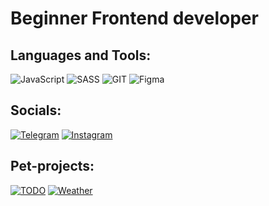 # Beginner Frontend developer
## Languages and Tools:

![JavaScript](https://img.shields.io/badge/-JavaScript-090909?style=for-the-badge&logo=JavaScript&logoColor=E9D54D)
![SASS](https://img.shields.io/badge/-SASS-090909?style=for-the-badge&logo=sass&logoColor=C76395)
![GIT](https://img.shields.io/badge/-GIT-090909?style=for-the-badge&logo=git&logoColor=E84E31)
![Figma](https://img.shields.io/badge/-Figma-090909?style=for-the-badge&logo=figma&logoColor=C76395)

## Socials:

[![Telegram](https://img.shields.io/badge/-Telegram-090909?style=for-the-badge&logo=telegram&logoColor=27A0D9)](https://t.me/andreyulanov)
[![Instagram](https://img.shields.io/badge/-Instagram-090909?style=for-the-badge&logo=instagram&logoColor=B4068E)](https://www.instagram.com/andy.ulanov)

## Pet-projects:

[![TODO](https://img.shields.io/badge/-TODO-090909?style=for-the-badge)](https://github.com/its-jandy/todo-app)
[![Weather](https://img.shields.io/badge/-Weather-090909?style=for-the-badge)](https://github.com/its-jandy/weather-app)
